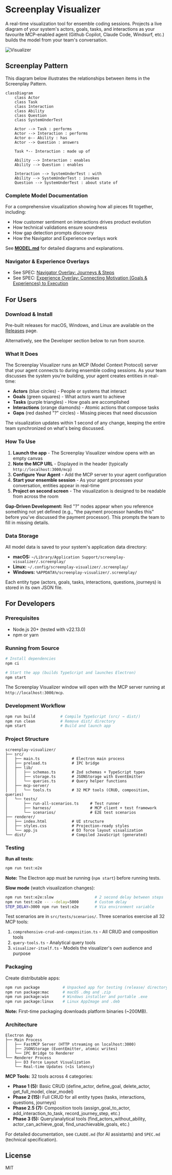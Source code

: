 # Screenplay Visualizer

A real-time visualization tool for ensemble coding sessions. Projects a live diagram of your system's actors, goals, tasks, and interactions as your favourite MCP-enabled agent (Github Copilot, Claude Code, Windsurf, etc.) builds the model from your team's conversation.

![Visualizer](media/visualizer.png)

## Screenplay Pattern

This diagram below illustrates the relationships between items in the Screenplay Pattern.

```mermaid
classDiagram
    class Actor
    class Task
    class Interaction
    class Ability
    class Question
    class SystemUnderTest

    Actor --> Task : performs
    Actor --> Interaction : performs
    Actor o-- Ability : has
    Actor --> Question : answers

    Task *-- Interaction : made up of

    Ability --> Interaction : enables
    Ability --> Question : enables

    Interaction --> SystemUnderTest : with
    Ability --> SystemUnderTest : invokes
    Question --> SystemUnderTest : about state of
```

### Complete Model Documentation

For a comprehensive visualization showing how all pieces fit together, including:
- How customer sentiment on interactions drives product evolution
- How technical validations ensure soundness
- How gap detection prompts discovery
- How the Navigator and Experience overlays work

See **[MODEL.md](./MODEL.md)** for detailed diagrams and explanations.

### Navigator & Experience Overlays

- See SPEC: [Navigator Overlay: Journeys & Steps](./SPEC.md#navigator-overlay-journeys--steps-across-the-screenplay-model)
- See SPEC: [Experience Overlay: Connecting Motivation (Goals & Experiences) to Execution](./SPEC.md#experience-overlay-connecting-motivation-goals--experiences-to-execution)

## For Users

### Download & Install

Pre-built releases for macOS, Windows, and Linux are available on the [Releases](../../releases) page.

Alternatively, see the Developer section below to run from source.

### What It Does

The Screenplay Visualizer runs an MCP (Model Context Protocol) server that your agent connects to during ensemble coding sessions. As your team discusses the system you're building, your agent creates entities in real-time:

- **Actors** (blue circles) - People or systems that interact
- **Goals** (green squares) - What actors want to achieve
- **Tasks** (purple triangles) - How goals are accomplished
- **Interactions** (orange diamonds) - Atomic actions that compose tasks
- **Gaps** (red dashed "?" circles) - Missing pieces that need discussion

The visualization updates within 1 second of any change, keeping the entire team synchronized on what's being discussed.

### How To Use

1. **Launch the app** - The Screenplay Visualizer window opens with an empty canvas
2. **Note the MCP URL** - Displayed in the header (typically `http://localhost:3000/mcp`)
3. **Configure Your Agent** - Add the MCP server to your agent configuration
4. **Start your ensemble session** - As your agent processes your conversation, entities appear in real-time
5. **Project on second screen** - The visualization is designed to be readable from across the room

**Gap-Driven Development:** Red "?" nodes appear when you reference something not yet defined (e.g., "the payment processor handles this" before you've discussed the payment processor). This prompts the team to fill in missing details.

### Data Storage

All model data is saved to your system's application data directory:

- **macOS:** `~/Library/Application Support/screenplay-visualizer/.screenplay/`
- **Linux:** `~/.config/screenplay-visualizer/.screenplay/`
- **Windows:** `%APPDATA%/screenplay-visualizer/.screenplay/`

Each entity type (actors, goals, tasks, interactions, questions, journeys) is stored in its own JSON file.

## For Developers

### Prerequisites

- Node.js 20+ (tested with v22.13.0)
- npm or yarn

### Running from Source

```bash
# Install dependencies
npm ci

# Start the app (builds TypeScript and launches Electron)
npm start
```

The Screenplay Visualizer window will open with the MCP server running at `http://localhost:3000/mcp`.

### Development Workflow

```bash
npm run build           # Compile TypeScript (src/ → dist/)
npm run clean           # Remove dist/ directory
npm start               # Build and launch app
```

### Project Structure

```
screenplay-visualizer/
├── src/
│   ├── main.ts              # Electron main process
│   ├── preload.ts           # IPC bridge
│   ├── lib/
│   │   ├── schemas.ts       # Zod schemas + TypeScript types
│   │   ├── storage.ts       # JSONStorage with EventEmitter
│   │   └── queries.ts       # Query helper functions
│   ├── mcp-server/
│   │   └── tools.ts         # 32 MCP tools (CRUD, composition, queries)
│   └── tests/
│       ├── run-all-scenarios.ts     # Test runner
│       ├── harness/                 # MCP client + test framework
│       └── scenarios/               # E2E test scenarios
├── renderer/
│   ├── index.html           # UI structure
│   ├── styles.css           # Projection-ready styles
│   └── app.js               # D3 force layout visualization
└── dist/                    # Compiled JavaScript (generated)
```

### Testing

**Run all tests:**
```bash
npm run test:e2e
```

**Note:** The Electron app must be running (`npm start`) before running tests.

**Slow mode** (watch visualization changes):
```bash
npm run test:e2e:slow                  # 2 second delay between steps
npm run test:e2e -- --delay=5000       # Custom delay
STEP_DELAY=3000 npm run test:e2e       # Via environment variable
```

Test scenarios are in `src/tests/scenarios/`. Three scenarios exercise all 32 MCP tools:
1. `comprehensive-crud-and-composition.ts` - All CRUD and composition tools
2. `query-tools.ts` - Analytical query tools
3. `visualizer-itself.ts` - Models the visualizer's own audience and purpose

### Packaging

Create distributable apps:

```bash
npm run package          # Unpacked app for testing (release/ directory)
npm run package:mac      # macOS .dmg and .zip
npm run package:win      # Windows installer and portable .exe
npm run package:linux    # Linux AppImage and .deb
```

**Note:** First-time packaging downloads platform binaries (~200MB).

### Architecture

```
Electron App
├── Main Process
│   ├── FastMCP Server (HTTP streaming on localhost:3000)
│   ├── JSONStorage (EventEmitter, atomic writes)
│   └── IPC Bridge to Renderer
└── Renderer Process
    ├── D3 Force Layout Visualization
    └── Real-time Updates (<1s latency)
```

**MCP Tools:** 32 tools across 4 categories:
- **Phase 1 (5):** Basic CRUD (define_actor, define_goal, delete_actor, get_full_model, clear_model)
- **Phase 2 (15):** Full CRUD for all entity types (tasks, interactions, questions, journeys)
- **Phase 2.5 (7):** Composition tools (assign_goal_to_actor, add_interaction_to_task, record_journey_step, etc.)
- **Phase 3 (5):** Query/analytical tools (find_actors_without_ability, actor_can_achieve_goal, find_unachievable_goals, etc.)

For detailed documentation, see `CLAUDE.md` (for AI assistants) and `SPEC.md` (technical specification).

## License

MIT
